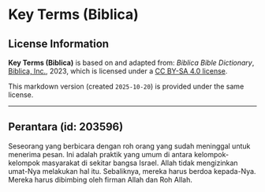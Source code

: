 # Key Terms (Biblica)

## License Information

**Key Terms (Biblica)** is based on and adapted from: _Biblica Bible Dictionary_, [Biblica, Inc.](https://www.biblica.com/), 2023, which is licensed under a [CC BY-SA 4.0 license](https://creativecommons.org/licenses/by-sa/4.0/legalcode.en).

This markdown version (created `2025-10-20`) is provided under the same license.



--------------------------------

## Perantara (id: 203596)

Seseorang yang berbicara dengan roh orang yang sudah meninggal untuk menerima pesan. Ini adalah praktik yang umum di antara kelompok\-kelompok masyarakat di sekitar bangsa Israel. Allah tidak mengizinkan umat\-Nya melakukan hal itu. Sebaliknya, mereka harus berdoa kepada\-Nya. Mereka harus dibimbing oleh firman Allah dan Roh Allah.


